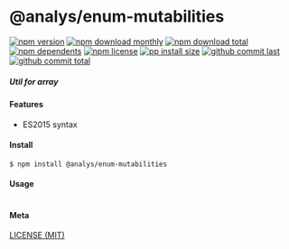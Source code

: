 # @analys/enum-mutabilities

[![npm version][badge-npm-version]][url-npm]
[![npm download monthly][badge-npm-download-monthly]][url-npm]
[![npm download total][badge-npm-download-total]][url-npm]
[![npm dependents][badge-npm-dependents]][url-github]
[![npm license][badge-npm-license]][url-npm]
[![pp install size][badge-pp-install-size]][url-pp]
[![github commit last][badge-github-last-commit]][url-github]
[![github commit total][badge-github-commit-count]][url-github]

[//]: <> (Shields)
[badge-npm-version]: https://flat.badgen.net/npm/cell/@analys/enum-mutabilities
[badge-npm-download-monthly]: https://flat.badgen.net/npm/dm/@analys/enum-mutabilities
[badge-npm-download-total]:https://flat.badgen.net/npm/dt/@analys/enum-mutabilities
[badge-npm-dependents]: https://flat.badgen.net/npm/dependents/@analys/enum-mutabilities
[badge-npm-license]: https://flat.badgen.net/npm/license/@analys/enum-mutabilities
[badge-pp-install-size]: https://flat.badgen.net/packagephobia/install/@analys/enum-mutabilities
[badge-github-last-commit]: https://flat.badgen.net/github/last-commit/hoyeungw/vect
[badge-github-commit-count]: https://flat.badgen.net/github/commits/hoyeungw/vect

[//]: <> (Link)
[url-npm]: https://npmjs.org/package/@analys/enum-mutabilities
[url-pp]: https://packagephobia.now.sh/result?p=@analys/enum-mutabilities
[url-github]: https://github.com/hoyeungw/vect

##### Util for array

#### Features

- ES2015 syntax

#### Install
```console
$ npm install @analys/enum-mutabilities
```

#### Usage
```js
```

#### Meta
[LICENSE (MIT)](LICENSE)
